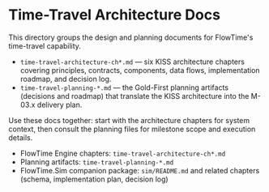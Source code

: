 # Time-Travel Architecture Docs

This directory groups the design and planning documents for FlowTime's time-travel capability.

- `time-travel-architecture-ch*.md` — six KISS architecture chapters covering principles, contracts, components, data flows, implementation roadmap, and decision log.
- `time-travel-planning-*.md` — the Gold-First planning artifacts (decisions and roadmap) that translate the KISS architecture into the M-03.x delivery plan.

Use these docs together: start with the architecture chapters for system context, then consult the planning files for milestone scope and execution details.  

- FlowTime Engine chapters: `time-travel-architecture-ch*.md`
- Planning artifacts: `time-travel-planning-*.md`
- FlowTime.Sim companion package: `sim/README.md` and related chapters (schema, implementation plan, decision log)
